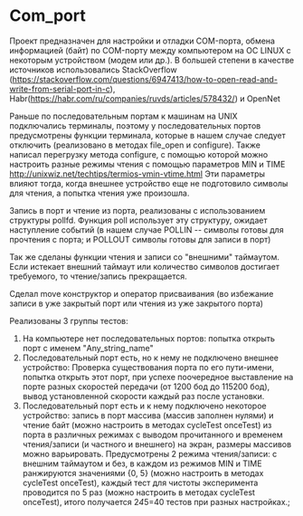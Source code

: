 # Com_port
Проект предназначен для настройки и отладки COM-порта, обмена информацией (байт) по COM-порту между компьютером на ОС LINUX с некоторым устройством (модем или др.).
В большей степени в качестве источников использовались 
StackOverflow (https://stackoverflow.com/questions/6947413/how-to-open-read-and-write-from-serial-port-in-c), 
Habr(https://habr.com/ru/companies/ruvds/articles/578432/) и OpenNet 

Раньше по последовательным портам к машинам на UNIX подключались терминалы, поэтому у последовательных портов предусмотрены функции терминала, которые в нашем случае следует отключить (реализовано в методах file_open и configure). Также написал перегрузку метода configure, с помощью которой можно настроить разные режимы чтения с помощью параметров MIN и TIME http://unixwiz.net/techtips/termios-vmin-vtime.html
Эти параметры влияют тогда, когда внешнее устройство еще не подготовило символы для чтения, а попытка чтения уже произошла. 

Запись в порт и чтение из порта, реализованы с использованием структуры pollfd. Функция poll использует эту структуру, ожидает наступление событий (в нашем случае POLLIN -- символы готовы для прочтения с порта; и POLLOUT символы готовы для записи в порт)

Так же сделаны функции чтения и записи со "внешними" таймаутом. Если истекает внешний таймаут или количество символов достигает требуемого, то чтение/запись прекращается.

Сделал move конструктор и оператор присваивания (во избежание записи в уже закрытый порт или чтения из уже закрытого порта)

Реализованы 3 группы тестов:
1) На компьютере нет последовательных портов: попытка открыть порт с именем "Any_string_name"
2) Последовательный порт есть, но к нему не подключено внешнее устройство: Проверка существования порта по его пути-имени, попытка открыть этот порт, при успехе поочередное выставление на порте разных скоростей передачи (от 1200 бод до 115200 бод), вывод установленной скорости каждый раз после установки.
3) Последовательный порт есть и к нему подключено некоторое устройство: запись в порт массива (массив заполнен нулями) и чтение байт (можно настроить в методах cycleTest onceTest) из порта в различных режимах с выводом прочитанного и временем чтения/записи (и частного и внешнего) на экран, размеры массивов можно варьировать. Предусмотрены 2 режима чтения/записи: с внешним таймаутом и без, в каждом из режимов MIN и TIME ранжируются значениями {0, 5} (можно настроить в методах cycleTest onceTest), каждый тест для чистоты эксперимента проводится по 5 раз (можно настроить в методах cycleTest onceTest), итого получается 2*4*5=40 тестов при разных настройках.;